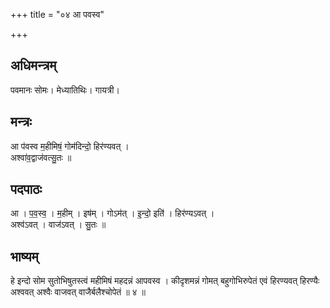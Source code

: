 +++
title = "०४ आ पवस्व"

+++
## अधिमन्त्रम्
पवमानः सोमः। मेध्यातिथिः। गायत्री।

## मन्त्रः
आ प॑वस्व म॒हीमिषं॒ गोम॑दिन्दो॒ हिर॑ण्यवत् ।  
अश्वा॑व॒द्वाज॑वत्सु॒तः ॥

## पदपाठः
आ । प॒व॒स्व॒ । म॒हीम् । इष॑म् । गोऽम॑त् । इ॒न्दो॒ इति॑ । हिर॑ण्यऽवत् ।  
अश्व॑ऽवत् । वाज॑ऽवत् । सु॒तः ॥

## भाष्यम्
हे इन्दो सोम सुतोभिषुतस्त्वं महीमिषं महदन्नं आपवस्व । कीदृशमन्नं गोमत् बहुगोभिरुपेतं एवं हिरण्यवत् हिरण्यैः अश्ववत् अश्वैः वाजवत् वाजैर्बलैश्चोपेतं ॥ ४ ॥